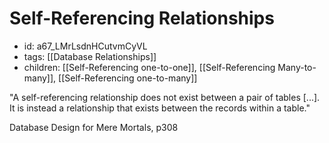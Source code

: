 # Self-Referencing Relationships
* id: a67_LMrLsdnHCutvmCyVL
* tags: [[Database Relationships]]
* children: [[Self-Referencing one-to-one]], [[Self-Referencing Many-to-many]], [[Self-Referencing one-to-many]]

"A self-referencing relationship does not exist between a pair of tables [...]. It is instead a relationship that exists between the records within a table."

Database Design for Mere Mortals, p308